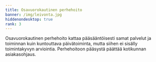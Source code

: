 ```yaml
---
title: Osavuorokautinen perhehoito
banner: /img/leivonta.jpg
hiddenondesktop: true
rank: 3
---
```


Osavuorokautinen perhehoito kattaa pääsääntöisesti samat palvelut ja toiminnan kuin kuntouttava päivätoiminta, mutta siihen ei sisälly toimintakyvyn arviointia. Perhehoitoon pääsystä päättää kotikunnan asiakasohjaus.
